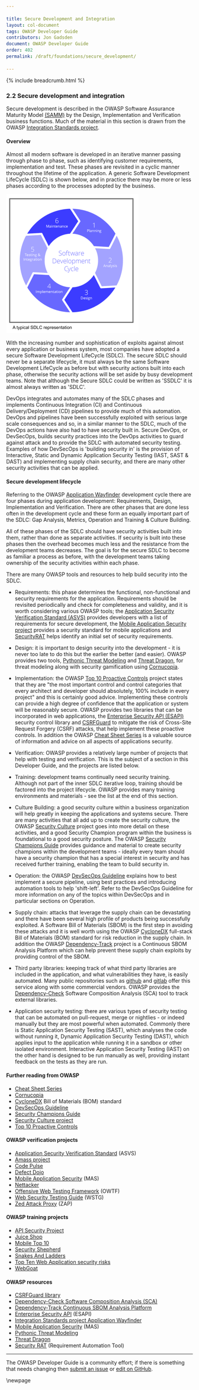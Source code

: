 ```yaml
---

title: Secure Development and Integration
layout: col-document
tags: OWASP Developer Guide
contributors: Jon Gadsden
document: OWASP Developer Guide
order: 402
permalink: /draft/foundations/secure_development/

---
```


{% include breadcrumb.html %}

### 2.2 Secure development and integration

Secure development is described in the OWASP Software Assurance Maturity Model [(SAMM)][samm]
by the Design, Implementation and Verification business functions.
Much of the material in this section is drawn from the OWASP [Integration Standards project][wayfinder].

#### Overview

Almost all modern software is developed in an iterative manner passing through phase to phase,
such as identifying customer requirements, implementation and test.
These phases are revisited in a cyclic manner throughout the lifetime of the application.
A generic Software Development LifeCycle (SDLC) is shown below, and in practice there may be more or less phases
according to the processes adopted by the business.

![SDLC Diagram](../../assets/images/sdlc_diag.png "typical SDLC diagram")

With the increasing number and sophistication of exploits against almost every application or business system,
most companies have adopted a secure Software Development LifeCycle (SDLC).
The secure SDLC should never be a separate lifecycle,
it must always be the same Software Development LifeCycle as before but with security actions built into each phase,
otherwise the security actions will be set aside by busy development teams.
Note that although the Secure SDLC could be written as 'SSDLC' it is almost always written as 'SDLC'.

DevOps integrates and automates many of the SDLC phases and implements Continuous Integration (CI)
and Continuous Delivery/Deployment (CD) pipelines to provide much of this automation.
DevOps and pipelines have been successfully exploited with serious large scale consequences
and so, in a similar manner to the SDLC, much of the DevOps actions have also had to have security built in.
Secure DevOps, or DevSecOps, builds security practices into the DevOps activities to guard against attack
and to provide the SDLC with automated security testing.
Examples of how DevSecOps is 'building security in' is the provision of
Interactive, Static and Dynamic Application Security Testing (IAST, SAST & DAST)
and implementing supply chain security, and there are many other security activities that can be applied.

#### Secure development lifecycle

Referring to the OWASP [Application Wayfinder][wayfinder] development cycle
there are four phases during application development: Requirements, Design, Implementation and Verification.
There are other phases that are done less often in the development cycle and these form an equally important
part of the SDLC: Gap Analysis, Metrics, Operation and Training & Culture Building.

All of these phases of the SDLC should have security activities built into them,
rather than done as separate activities. If security is built into these phases then the overhead becomes much less
and the resistance from the development teams decreases. The goal is for the secure SDLC to become as familiar
a process as before, with the development teams taking ownership of the security activities within each phase.

There are many OWASP tools and resources to help build security into the SDLC.

* Requirements: this phase determines the functional, non-functional and security requirements for the application.
    Requirements should be revisited periodically and check for completeness and validity,
    and it is worth considering various OWASP tools;
    the [Application Security Verification Standard (ASVS)][asvs] provides developers
    with a list of requirements for secure development,
    the [Mobile Application Security project][masproject] provides a security standard for mobile applications
    and [SecurityRAT][srat] helps identify an initial set of security requirements.

* Design: it is important to design security into the development - it is never too late to do this
    but the earlier the better (and easier). OWASP provides two tools, [Pythonic Threat Modeling][pytm]
    and [Threat Dragon][tdtm], for threat modeling along with security gamification using [Cornucopia][cornucopia].

* Implementation: the OWASP [Top 10 Proactive Controls][proactive10] project states that they are
    "the most important control and control categories that every architect and developer should absolutely,
    100% include in every project" and this is certainly good advice. Implementing these controls can provide
    a high degree of confidence that the application or system will be reasonably secure.
    OWASP provides two libraries that can be incorporated in web applications,
    the [Enterprise Security API (ESAPI)][esapi] security control library
    and [CSRFGuard][csrfguard] to mitigate the risk of Cross-Site Request Forgery (CSRF) attacks,
    that help implement these proactive controls. In addition the OWASP [Cheat Sheet Series][cheatproject]
    is a valuable source of information and advice on all aspects of applications security.

* Verification: OWASP provides a relatively large number of projects that help with testing and verification.
   This is the subject of a section in this Developer Guide, and the projects are listed below.

* Training: development teams continually need security training. Although not part of the inner SDLC iterative loop,
   training should be factored into the project lifecycle.
   OWASP provides many training environments and materials - see the list at the end of this section.

* Culture Building: a good security culture within a business organization will help greatly in keeping
   the applications and systems secure. There are many activities that all add up to create the
   security culture, the OWASP [Security Culture][culture] project goes into more detail on these activities,
   and a good Security Champion program within the business is foundational to a good security posture.
   The OWASP [Security Champions Guide][champions] provides guidance and material to create security champions
   within the development teams - ideally every team should have a security champion that has
   a special interest in security and has received further training, enabling the team to build security in.

* Operation: the OWASP [DevSecOps Guideline][devsecops] explains how to best implement a secure pipeline,
    using best practices and introducing automation tools to help 'shift-left'.
    Refer to the DevSecOps Guideline for more information on any of the topics within DevSecOps
    and in particular sections on Operation.

* Supply chain: attacks that leverage the supply chain can be devastating
    and there have been several high profile of products being successfully exploited.
    A Software Bill of Materials (SBOM) is the first step in avoiding these attacks and
    it is well worth using the OWASP [CycloneDX][cyclone] full-stack Bill of Materials (BOM) standard
    for risk reduction in the supply chain.
    In addition the OWASP [Dependency-Track][deptrack] project is a Continuous SBOM Analysis Platform
    which can help prevent these supply chain exploits by providing control of the SBOM.

* Third party libraries: keeping track of what third party libraries are included in the application,
    and what vulnerabilities they have, is easily automated. Many public repositories such as [github][github]
    and [gitlab][gitlab] offer this service along with some commercial vendors.
    OWASP provides the [Dependency-Check][depcheck] Software Composition Analysis (SCA) tool
    to track external libraries.

* Application security testing: there are various types of security testing that can be automated on pull-request,
   merge or nightlies - or indeed manually but they are most powerful when automated. Commonly there is
   Static Application Security Testing (SAST), which analyses the code without running it,
   Dynamic Application Security Testing (DAST), which applies input to the application while running it in a sandbox
   or other isolated environment.
   Interactive Application Security Testing (IAST) on the other hand is designed to be run manually as well,
   providing instant feedback on the tests as they are run.

#### Further reading from OWASP

* [Cheat Sheet Series][cheatproject]
* [Cornucopia][cornucopia]
* [CycloneDX][cyclone] Bill of Materials (BOM) standard
* [DevSecOps Guideline][devsecops]
* [Security Champions Guide][champions]
* [Security Culture project][culture]
* [Top 10 Proactive Controls][proactive10]

#### OWASP verification projects

* [Application Security Verification Standard][asvs] (ASVS)
* [Amass project][amass]
* [Code Pulse][pulse]
* [Defect Dojo][dojo]
* [Mobile Application Security][masproject] (MAS)
* [Nettacker][net]
* [Offensive Web Testing Framework][owtf] (OWTF)
* [Web Security Testing Guide][wstg] (WSTG)
* [Zed Attack Proxy][zap] (ZAP)

#### OWASP training projects

* [API Security Project][api]
* [Juice Shop][juice]
* [Mobile Top 10][mobile10]
* [Security Shepherd][shepherd]
* [Snakes And Ladders][snakes]
* [Top Ten Web Application security risks][top10]
* [WebGoat][webgoat]

#### OWASP resources

* [CSRFGuard library][csrfguard]
* [Dependency-Check Software Composition Analysis (SCA)][depcheck]
* [Dependency-Track Continuous SBOM Analysis Platform][deptrack]
* [Enterprise Security API][esapi] (ESAPI)
* [Integration Standards project Application Wayfinder][wayfinder]
* [Mobile Application Security][mas] (MAS)
* [Pythonic Threat Modeling][pytm]
* [Threat Dragon][tdtm]
* [Security RAT][srat] (Requirement Automation Tool)

----

The OWASP Developer Guide is a community effort; if there is something that needs changing
then [submit an issue][issue0402] or [edit on GitHub][edit0402].

[amass]: https://owasp.org/www-project-amass/
[api]: https://owasp.org/www-project-api-security/
[asvs]: https://owasp.org/www-project-application-security-verification-standard/
[cheatproject]: https://owasp.org/www-project-cheat-sheets/
[cornucopia]: https://owasp.org/www-project-cornucopia/
[csrfguard]: https://owasp.org/www-project-csrfguard/
[champions]: https://owasp.org/www-project-security-champions-guidebook/
[culture]: https://owasp.org/www-project-security-culture/
[cyclone]: https://owasp.org/www-project-cyclonedx/
[depcheck]: https://owasp.org/www-project-dependency-check/
[deptrack]: https://dependencytrack.org/
[devsecops]: https://owasp.org/www-project-devsecops-guideline/
[dojo]: https://www.defectdojo.org/
[edit0402]: https://github.com/OWASP/www-project-developer-guide/blob/main/draft/04-foundations/02-secure-development.md
[esapi]: https://owasp.org/www-project-enterprise-security-api/
[github]: https://github.com/
[gitlab]: https://about.gitlab.com/
[issue0402]: https://github.com/OWASP/www-project-developer-guide/issues/new?labels=enhancement&template=request.md&title=Update:%2004-foundations/02-secure-development
[juice]: https://owasp.org/www-project-juice-shop/
[mas]: https://mas.owasp.org/
[masproject]: https://owasp.org/www-project-mobile-app-security/
[mobile10]: https://owasp.org/www-project-mobile-top-10/
[net]: https://owasp.org/www-project-nettacker/
[owtf]: https://owasp.org/www-project-owtf/
[proactive10]: https://owasp.org/www-project-proactive-controls/
[pulse]: https://owasp.org/www-project-code-pulse/
[pytm]: https://owasp.org/www-project-pytm/
[samm]: https://owaspsamm.org/about/
[shepherd]: https://owasp.org/www-project-security-shepherd/
[snakes]: https://owasp.org/www-project-snakes-and-ladders/
[srat]: https://owasp.org/www-project-securityrat/
[tdtm]: https://owasp.org/www-project-threat-dragon/
[top10]: https://owasp.org/www-project-top-ten/
[wayfinder]: https://owasp.org/www-project-integration-standards/
[webgoat]: https://owasp.org/www-project-webgoat/
[wstg]: https://owasp.org/www-project-web-security-testing-guide/
[zap]: https://www.zaproxy.org/

\newpage
